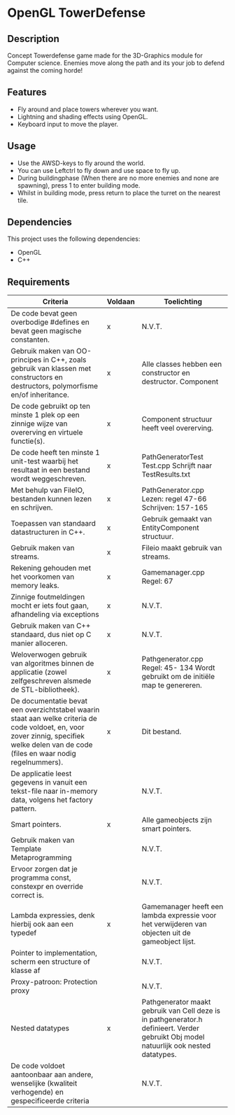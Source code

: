 # OpenGL TowerDefense

## Description
Concept Towerdefense game made for the 3D-Graphics module for Computer science. Enemies move along the path and its your job to defend against the coming horde!

## Features
 - Fly around and place towers wherever you want.
 - Lightning and shading effects using OpenGL.
 - Keyboard input to move the player.
## Usage
 - Use the AWSD-keys to fly around the world.
 - You can use Leftctrl to fly down and use space to fly up.
 - During buildingphase (When there are no more enemies and none are spawning), press 1 to enter building mode.
 - Whilst in building mode, press return to place the turret on the nearest tile.

## Dependencies
This project uses the following dependencies:
 - OpenGL
 - C++

## Requirements

| Criteria                                                                                                                                                                                	| Voldaan 	| Toelichting                                                                                                                            	|
|-----------------------------------------------------------------------------------------------------------------------------------------------------------------------------------------	|---------	|----------------------------------------------------------------------------------------------------------------------------------------	|
| De code bevat geen overbodige #defines en bevat geen magische constanten.                                                                                                               	| x       	| N.V.T.                                                                                                                                 	|
| Gebruik maken van OO-principes in C++, zoals gebruik van klassen met constructors en destructors, polymorfisme en/of inheritance.                                                       	| x       	| Alle classes hebben een constructor en destructor. Component                                                                           	|
| De code gebruikt op ten minste 1 plek op een zinnige wijze van overerving en virtuele functie(s).                                                                                       	| x       	| Component structuur heeft veel overerving.                                                                                             	|
| De code heeft ten minste 1 unit-test waarbij het resultaat in een bestand wordt weggeschreven.                                                                                          	| x       	| PathGeneratorTest Test.cpp Schrijft naar TestResults.txt                                                                               	|
| Met behulp van FileIO, bestanden kunnen lezen en schrijven.                                                                                                                             	| x       	| PathGenerator.cpp Lezen: regel 47-66 Schrijven: 157-165                                                                                	|
| Toepassen van standaard datastructuren in C++.                                                                                                                                          	| x       	| Gebruik gemaakt van EntityComponent structuur.                                                                                         	|
| Gebruik maken van streams.                                                                                                                                                              	| x       	| Fileio maakt gebruik van streams.                                                                                                      	|
| Rekening gehouden met het voorkomen van memory leaks.                                                                                                                                   	| x       	| Gamemanager.cpp Regel: 67                                                                                                              	|
| Zinnige foutmeldingen mocht er iets fout gaan, afhandeling via exceptions                                                                                                               	| x       	| N.V.T.                                                                                                                                 	|
| Gebruik maken van C++ standaard, dus niet op C manier alloceren.                                                                                                                        	| x       	| N.V.T.                                                                                                                                 	|
| Weloverwogen gebruik van algoritmes binnen de applicatie (zowel zelfgeschreven alsmede de STL-bibliotheek).                                                                             	| x       	| Pathgenerator.cpp Regel: 45- 134 Wordt gebruikt om de initiële map te genereren.                                                       	|
| De documentatie bevat een overzichtstabel waarin staat aan welke criteria de code voldoet, en, voor zover zinnig, specifiek welke delen van de code (files en waar nodig regelnummers). 	| x       	| Dit bestand.                                                                                                                           	|
| De applicatie leest gegevens in vanuit een tekst-file naar in-memory data, volgens het factory pattern.                                                                                 	|         	| N.V.T.                                                                                                                                 	|
| Smart pointers.                                                                                                                                                                         	| x       	| Alle gameobjects zijn smart pointers.                                                                                                  	|
| Gebruik maken van Template Metaprogramming                                                                                                                                              	|         	| N.V.T.                                                                                                                                 	|
| Ervoor zorgen dat je programma const, constexpr en override correct is.                                                                                                                 	|         	| N.V.T.                                                                                                                                 	|
| Lambda expressies, denk hierbij ook aan een typedef                                                                                                                                     	| x       	| Gamemanager heeft een lambda expressie voor het verwijderen van objecten uit de gameobject lijst.                                      	|
| Pointer to implementation, scherm een structure of klasse af                                                                                                                            	|         	| N.V.T.                                                                                                                                 	|
| Proxy-patroon: Protection proxy                                                                                                                                                         	|         	| N.V.T.                                                                                                                                 	|
| Nested datatypes                                                                                                                                                                        	| x       	| Pathgenerator maakt gebruik van Cell deze is in pathgenerator.h definieert. Verder gebruikt Obj model natuurlijk ook nested datatypes. 	|
| De code voldoet aantoonbaar aan andere, wenselijke (kwaliteit verhogende) en gespecificeerde criteria                                                                                   	|         	| N.V.T.                                                                                                                                 	|